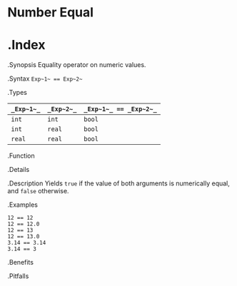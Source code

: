 # Number Equal

.Index
==

.Synopsis
Equality operator on numeric values.

.Syntax
`Exp~1~ == Exp~2~`

.Types


| `_Exp~1~_`  |  `_Exp~2~_` | `_Exp~1~_ == _Exp~2~_`   |
| --- | --- | --- |
| `int`      |  `int`     | `bool`                 |
| `int`      |  `real`    | `bool`                 |
| `real`     |  `real`    | `bool`                 |


.Function

.Details

.Description
Yields `true` if the value of both arguments is numerically equal, and `false` otherwise.

.Examples
```rascal-shell
12 == 12
12 == 12.0
12 == 13
12 == 13.0
3.14 == 3.14
3.14 == 3
```

.Benefits

.Pitfalls

